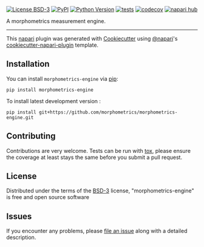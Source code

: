 
[![License BSD-3](https://img.shields.io/pypi/l/morphometrics-engine.svg?color=green)](https://github.com/morphometrics/morphometrics-engine/raw/main/LICENSE)
[![PyPI](https://img.shields.io/pypi/v/morphometrics-engine.svg?color=green)](https://pypi.org/project/morphometrics-engine)
[![Python Version](https://img.shields.io/pypi/pyversions/morphometrics-engine.svg?color=green)](https://python.org)
[![tests](https://github.com/morphometrics/morphometrics-engine/workflows/tests/badge.svg)](https://github.com/morphometrics/morphometrics-engine/actions)
[![codecov](https://codecov.io/gh/morphometrics/morphometrics-engine/branch/main/graph/badge.svg)](https://codecov.io/gh/morphometrics/morphometrics-engine)
[![napari hub](https://img.shields.io/endpoint?url=https://api.napari-hub.org/shields/morphometrics-engine)](https://napari-hub.org/plugins/morphometrics-engine)

A morphometrics measurement engine.

----------------------------------

This [napari] plugin was generated with [Cookiecutter] using [@napari]'s [cookiecutter-napari-plugin] template.

<!--
Don't miss the full getting started guide to set up your new package:
https://github.com/napari/cookiecutter-napari-plugin#getting-started

and review the napari docs for plugin developers:
https://napari.org/stable/plugins/index.html
-->

## Installation

You can install `morphometrics-engine` via [pip]:

    pip install morphometrics-engine



To install latest development version :

    pip install git+https://github.com/morphometrics/morphometrics-engine.git


## Contributing

Contributions are very welcome. Tests can be run with [tox], please ensure
the coverage at least stays the same before you submit a pull request.

## License

Distributed under the terms of the [BSD-3] license,
"morphometrics-engine" is free and open source software

## Issues

If you encounter any problems, please [file an issue] along with a detailed description.

[napari]: https://github.com/napari/napari
[Cookiecutter]: https://github.com/audreyr/cookiecutter
[@napari]: https://github.com/napari
[MIT]: http://opensource.org/licenses/MIT
[BSD-3]: http://opensource.org/licenses/BSD-3-Clause
[GNU GPL v3.0]: http://www.gnu.org/licenses/gpl-3.0.txt
[GNU LGPL v3.0]: http://www.gnu.org/licenses/lgpl-3.0.txt
[Apache Software License 2.0]: http://www.apache.org/licenses/LICENSE-2.0
[Mozilla Public License 2.0]: https://www.mozilla.org/media/MPL/2.0/index.txt
[cookiecutter-napari-plugin]: https://github.com/napari/cookiecutter-napari-plugin

[file an issue]: https://github.com/morphometrics/morphometrics-engine/issues

[napari]: https://github.com/napari/napari
[tox]: https://tox.readthedocs.io/en/latest/
[pip]: https://pypi.org/project/pip/
[PyPI]: https://pypi.org/
